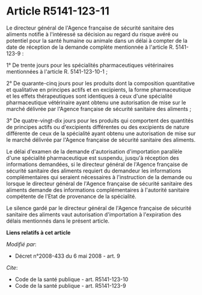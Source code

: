 # Article R5141-123-11

Le directeur général de l'Agence française de sécurité sanitaire des aliments notifie à l'intéressé sa décision au regard du
risque avéré ou potentiel pour la santé humaine ou animale dans un délai à compter de la date de réception de la demande
complète mentionnée à l'article R. 5141-123-9 : 

1° De trente jours pour les spécialités pharmaceutiques vétérinaires mentionnées à l'article R. 5141-123-10-1 ; 

2° De quarante-cinq jours pour les produits dont la composition quantitative et qualitative en principes actifs et en
excipients, la forme pharmaceutique et les effets thérapeutiques sont identiques à ceux d'une spécialité pharmaceutique
vétérinaire ayant obtenu une autorisation de mise sur le marché délivrée par l'Agence française de sécurité sanitaire des
aliments ;

3° De quatre-vingt-dix jours pour les produits qui comportent des quantités de principes actifs ou d'excipients différentes
ou des excipients de nature différente de ceux de la spécialité ayant obtenu une autorisation de mise sur le marché délivrée
par l'Agence française de sécurité sanitaire des aliments. 

Le délai d'examen de la demande d'autorisation d'importation parallèle d'une spécialité pharmaceutique est suspendu, jusqu'à
réception des informations demandées, si le directeur général de l'Agence française de sécurité sanitaire des aliments
requiert du demandeur les informations complémentaires qui seraient nécessaires à l'instruction de la demande ou lorsque le
directeur général de l'Agence française de sécurité sanitaire des aliments demande des informations complémentaires à
l'autorité sanitaire compétente de l'Etat de provenance de la spécialité. 

Le silence gardé par le directeur général de l'Agence française de sécurité sanitaire des aliments vaut autorisation
d'importation à l'expiration des délais mentionnés dans le présent article.

**Liens relatifs à cet article**

_Modifié par_:

  - Décret n°2008-433 du 6 mai 2008 - art. 9

_Cite_:

  - Code de la santé publique - art. R5141-123-10
  - Code de la santé publique - art. R5141-123-9
